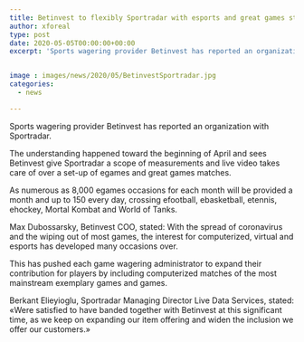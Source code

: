 ```yaml
---
title: Betinvest to flexibly Sportradar with esports and great games statistics
author: xforeal 
type: post
date: 2020-05-05T00:00:00+00:00
excerpt: 'Sports wagering provider Betinvest has reported an organization with Sportradar '


image : images/news/2020/05/BetinvestSportradar.jpg
categories:
  - news

---
```

Sports wagering provider Betinvest has reported an organization with Sportradar. 

The understanding happened toward the beginning of April and sees Betinvest give Sportradar a scope of measurements and live video takes care of over a set-up of egames and great games matches. 

As numerous as 8,000 egames occasions for each month will be provided a month and up to 150 every day, crossing efootball, ebasketball, etennis, ehockey, Mortal Kombat and World of Tanks. 

Max Dubossarsky, Betinvest COO, stated: With the spread of coronavirus and the wiping out of most games, the interest for computerized, virtual and esports has developed many occasions over. 

This has pushed each game wagering administrator to expand their contribution for players by including computerized matches of the most mainstream exemplary games and games. 

Berkant Elieyioglu, Sportradar Managing Director Live Data Services, stated: &#171;Were satisfied to have banded together with Betinvest at this significant time, as we keep on expanding our item offering and widen the inclusion we offer our customers.&#187;